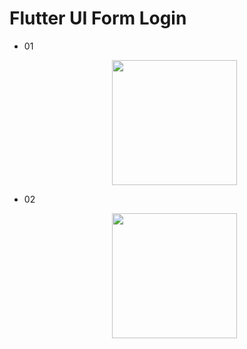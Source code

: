 # Flutter UI Form Login
* 01
    <p align="center">
      <img width="200" src="https://user-images.githubusercontent.com/51033703/226109775-c30dcdb4-0335-40f3-92cf-2d6268ca4800.png">
    </p>
* 02
    <p align="center">
      <img width="200" src="https://user-images.githubusercontent.com/51033703/226110026-fee18d7b-5e39-45b8-8c6f-6375ec38a20e.png">
    </p>

